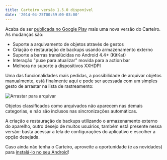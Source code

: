 ```yaml
---
title: Carteiro versão 1.5.0 disponível
date: '2014-04-25T00:59:00-03:00'
---
```


Acaba de ser [publicada no Google Play](https://play.google.com/store/apps/details?id=com.rbardini.carteiro) mais uma nova versão do Carteiro. As mudanças são:

- Suporte a arquivamento de objetos através de gestos
- Criação e restauração de backups usando armazenamento externo
- Suporte a barras translúcidas no Android 4.4+ (KitKat)
- Interação "puxe para atualizar" movida para a action bar
- Melhora no suporte a dispositivos XXHDPI

Uma das funcionalidades mais pedidas, a possibilidade de arquivar objetos manualmente, está finalmente aqui e pode ser acessada com um simples gesto de arrastar na lista de rastreamento:

![Arrastar para arquivar](/img/swipe-to-archive.gif)

Objetos classificados como arquivados não aparecem nas demais categorias, e não são inclusos nas sincronizações automáticas.

A criação e restauração de backups utilizando o armazenamento externo do aparelho, outro desejo de muitos usuários, também está presente nessa versão: basta acessar a tela de configurações do aplicativo e escolher a opção desejada.

Caso ainda não tenha o Carteiro, aproveite a oportunidade (e as novidades) para [instalá-lo no seu Android](https://play.google.com/store/apps/details?id=com.rbardini.carteiro)!
